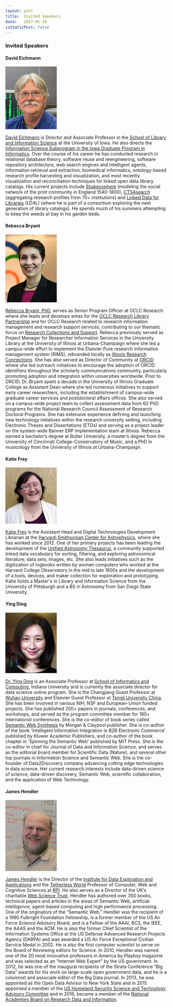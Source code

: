 ```yaml
---
layout: post
title:  Invited Speakers
date:   2017-05-19
isStaticPost: false
---
```

### Invited Speakers

#### David Eichmann

<img src="/img/people/DavidEichmann.png" width="160" alt="David Eichmann" title="David Eichmann">

[David Eichmann](https://www.slis.uiowa.edu/about) is Director and Associate Professor in the [School of Library and Information Science](https://www.slis.uiowa.edu/) at the University of Iowa.  He also directs the [Information Science Subprogram in the Iowa Graduate Program in Informatics](https://informatics.uiowa.edu/study-opportunities/graduate-program/information-science).  Over the course of his career he has conducted research in relational database theory, software reuse and reengineering, software repository architecture, web search engines and intelligent agents, information retrieval and extraction, biomedical informatics, ontology-based research profile harvesting and visualization, and most recently visualization and reconciliation techniques for linked open data library catalogs.  His current projects include [Shakeosphere](https://shakeosphere.lib.uiowa.edu/) (modeling the social network of the print community in England 1540-1800), [CTSAsearch](http://research.icts.uiowa.edu/polyglot/) (aggregating research profiles from 70+ institutions) and [Linked Data for Libraries](https://www.ld4l.org/) (LD4L) (where he is part of a consortium exploring the next generation of library catalogs).  He spends much of his summers attempting to keep the weeds at bay in his garden beds.

#### Rebecca Bryant

<img src="/img/people/RebeccaBryant.png" width="160" alt="Rebecca Bryant" title="Rebecca Bryant">

[Rebecca Bryant, PhD](https://orcid.org/0000-0002-2753-3881), serves as Senior Program Officer at OCLC Research where she leads and develops areas for the [OCLC Research Library Partnership](http://www.oclc.org/research/partnership.html) and for OCLC Research related to research information management and research support services, contributing to our thematic focus on [Research Collections and Support](http://www.oclc.org/research/themes/research-collections.html).
Rebecca previously served as Project Manager for Researcher Information Services in the University Library at the University of Illinois at Urbana-Champaign where she led a campus-wide effort to implement the Elsevier Pure research information management system (RIMS), rebranded locally as [Illinois Research Connections](https://experts.illinois.edu/). She has also served as Director of Community at [ORCID](https://orcid.org) where she led outreach initiatives to encourage the adoption of ORCID identifiers throughout the scholarly communications community, particularly promoting adoption and integration within universities worldwide. Prior to ORCID, Dr. Bryant spent a decade in the University of Illinois Graduate College as Assistant Dean where she led numerous initiatives to support early career researchers, including the establishment of campus-wide graduate career services and postdoctoral affairs offices. She also served on a campus-wide project team to collect assessment data from 62 PhD programs for the National Research Council Assessment of Research Doctoral Programs. She has extensive experience defining and launching new technology initiatives within the research university setting, including Electronic Theses and Dissertations (ETDs) and serving as a project leader on the system-wide Banner ERP implementation team at Illinois. Rebecca earned a bachelor’s degree at Butler University, a master’s degree from the University of Cincinnati College-Conservatory of Music, and a PhD in musicology from the University of Illinois at Urbana-Champaign.

#### Katie Frey

<img src="/img/people/KatieFrey.jpg" width="160" alt="Katie Frey" title="Katie Frey">

[Katie Frey](http://orcid.org/0000-0001-9891-4465) is the Assistant Head and Digital Technologies Development Librarian at the [Harvard-Smithsonian Center for Astrophysics](https://www.cfa.harvard.edu/), where she has worked since 2012. One of her primary projects has been leading the development of the [Unified Astronomy Thesaurus](http://astrothesaurus.org/), a community supported linked data vocabulary for sorting, filtering, and exploring astronomical literature, data sets, images, etc. She also leads initiatives such as the digitization of logbooks written by women computers who worked at the Harvard College Observatory in the mid to late 1800s and the development of a tools, devices, and maker collection for exploration and prototyping. Katie holds a Master's in Library and Information Science from the University of Pittsburgh and a BS in Astronomy from San Diego State University.

#### Ying Ding

<img src="/img/people/YingDing.jpg" width="160" alt="Ying Ding" title="Ying Ding">

[Dr. Ying Ding](https://www.scopus.com/authid/detail.uri?authorId=35229200000) is an Associate Professor at [School of Informatics and Computing](https://www.soic.indiana.edu/), Indiana University and is currently the associate director for data science online program. She is the Changjiang Guest Professor at [Wuhan University](http://en.whu.edu.cn/) and Elsevier Guest Professor at [Tongji University China](http://www.tongji.edu.cn/english/). She has been involved in various NIH, NSF and European-Union funded projects. She has published 200+ papers in journals, conferences, and workshops, and served as the program committee member for 180+ international conferences. She is the co-editor of book series called [Semantic Web Synthesis](http://www.morganclaypool.com/toc/wbe.1/1/1) by Morgan & Claypool publisher. She is co-author of the book 'Intelligent Information Integration in B2B Electronic Commerce' published by Kluwer Academic Publishers, and co-author of the book chapter in 'Spinning the Semantic Web' published by MIT Press. She is the co-editor in chief for Journal of Data and Information Science, and serves as the editorial board member for Scientific Data (Nature), and several other top journals in Information Science and Semantic Web. She is the co-founder of Data2Discovery company advancing cutting edge technologies in data science. Her current research interests include data-driven science of science, data-driven discovery, Semantic Web, scientific collaboration, and the application of Web Technology.

#### James Hendler

<img src="/img/people/JamesHendler.jpg" width="160" alt="James Hendler" title="James Hendler">

[James Hendler](http://www.cs.rpi.edu/~hendler/) is the Director of the [Institute for Data Exploration and Applications](http://idea.rpi.edu) and the [Tetherless World](https://tw.rpi.edu/web/TWC) Professor of Computer, Web and Cognitive Sciences at [RPI](http://rpi.edu).  He also serves as a Director of the UK’s charitable [Web Science Trust](http://www.webscience.org).  Hendler has authored over 350 books, technical papers and articles in the areas of Semantic Web, artificial intelligence, agent-based computing and high performance processing. One of the originators of the “Semantic Web,” Hendler was the recipient of a 1995 Fulbright Foundation Fellowship, is a former member of the US Air Force Science Advisory Board, and is a Fellow of the AAAI, BCS, the IEEE, the AAAS and the ACM. He is also the former Chief Scientist of the Information Systems Office at the US Defense Advanced Research Projects Agency (DARPA) and was awarded a US Air Force Exceptional Civilian Service Medal in 2002. He is also the first computer scientist to serve on the Board of Reviewing editors for Science. In 2010, Hendler was named one of the 20 most innovative professors in America by Playboy magazine and was selected as an “Internet Web Expert” by the US government. In 2012, he was one of the inaugural recipients of the Strata Conference “Big Data” awards for his work on large-scale open government data, and he is a columnist and associate editor of the Big Data journal. In 2013, he was appointed as the Open Data Advisor to New York State and in 2015 appointed a member of the [US Homeland Security Science and Technology Advisory Committee](https://www.dhs.gov/science-and-technology/hsstac) and in 2016, became a member of the [National Academies Board on Research Data and Information](http://sites.nationalacademies.org/PGA/brdi/index.htm).
